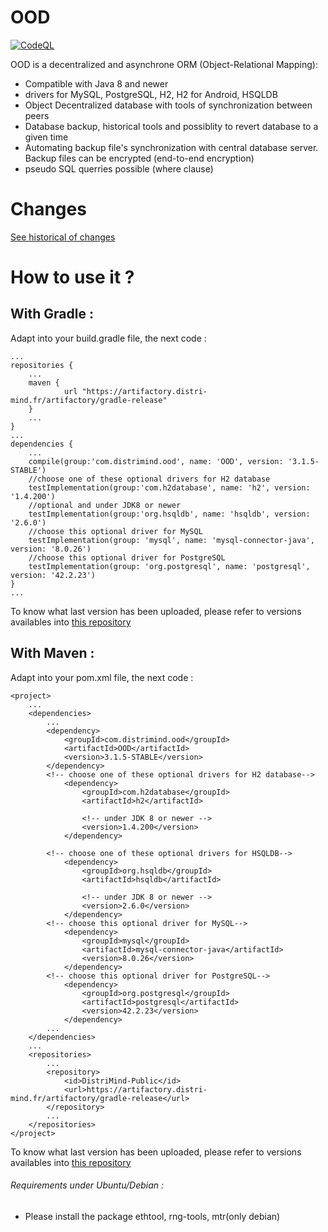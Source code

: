 # OOD

[![CodeQL](https://github.com/JazZ51/OOD/actions/workflows/codeql-analysis.yml/badge.svg)](https://github.com/JazZ51/OOD/actions/workflows/codeql-analysis.yml)

OOD is a decentralized and asynchrone ORM (Object-Relational Mapping):
* Compatible with Java 8 and newer
* drivers for MySQL, PostgreSQL, H2, H2 for Android, HSQLDB
* Object Decentralized database with tools of synchronization between peers
* Database backup, historical tools and possiblity to revert database to a given time
* Automating backup file's synchronization with central database server. Backup files can be encrypted (end-to-end encryption)
* pseudo SQL querries possible (where clause)



# Changes

[See historical of changes](./versions.md)

# How to use it ?
## With Gradle :

Adapt into your build.gradle file, the next code :

	...
	repositories {
		...
		maven {
	       		url "https://artifactory.distri-mind.fr/artifactory/gradle-release"
	   	}
		...
	}
	...
	dependencies {
		...
		compile(group:'com.distrimind.ood', name: 'OOD', version: '3.1.5-STABLE')
		//choose one of these optional drivers for H2 database
		testImplementation(group:'com.h2database', name: 'h2', version: '1.4.200')
		//optional and under JDK8 or newer
		testImplementation(group:'org.hsqldb', name: 'hsqldb', version: '2.6.0')
		//choose this optional driver for MySQL
		testImplementation(group: 'mysql', name: 'mysql-connector-java', version: '8.0.26')
		//choose this optional driver for PostgreSQL
		testImplementation(group: 'org.postgresql', name: 'postgresql', version: '42.2.23')
	}
	...


To know what last version has been uploaded, please refer to versions availables into [this repository](https://artifactory.distri-mind.fr/artifactory/DistriMind-Public/com/distrimind/ood/OOD/)
## With Maven :
Adapt into your pom.xml file, the next code :

	<project>
		...
		<dependencies>
			...
			<dependency>
				<groupId>com.distrimind.ood</groupId>
				<artifactId>OOD</artifactId>
				<version>3.1.5-STABLE</version>
			</dependency>
			<!-- choose one of these optional drivers for H2 database-->
				<dependency>
					<groupId>com.h2database</groupId>
					<artifactId>h2</artifactId>

					<!-- under JDK 8 or newer -->
					<version>1.4.200</version>
				</dependency>

			<!-- choose one of these optional drivers for HSQLDB-->
				<dependency>
					<groupId>org.hsqldb</groupId>
					<artifactId>hsqldb</artifactId>

					<!-- under JDK 8 or newer -->
					<version>2.6.0</version>
				</dependency>
			<!-- choose this optional driver for MySQL-->
				<dependency>
					<groupId>mysql</groupId>
					<artifactId>mysql-connector-java</artifactId>
					<version>8.0.26</version>
				</dependency>
			<!-- choose this optional driver for PostgreSQL-->
				<dependency>
					<groupId>org.postgresql</groupId>
					<artifactId>postgresql</artifactId>
					<version>42.2.23</version>
				</dependency>
			...
		</dependencies>
		...
		<repositories>
			...
			<repository>
				<id>DistriMind-Public</id>
				<url>https://artifactory.distri-mind.fr/artifactory/gradle-release</url>
			</repository>
			...
		</repositories>
	</project>

To know what last version has been uploaded, please refer to versions availables into [this repository](https://artifactory.distri-mind.fr/artifactory/DistriMind-Public/com/distrimind/ood/OOD/)

###### Requirements under Ubuntu/Debian :
  * Please install the package ethtool, rng-tools, mtr(only debian)

